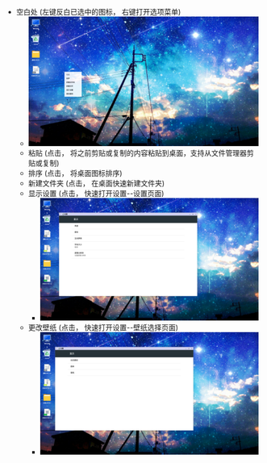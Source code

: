   - 空白处  (左键反白已选中的图标， 右键打开选项菜单)
    - ![](../pic/zhuomian/tmp_14290-Screenshot_2016-12-28-09-38-04-885265520.png)
    - 粘贴  (点击， 将之前剪贴或复制的内容粘贴到桌面，支持从文件管理器剪贴或复制)
    - 排序   (点击， 将桌面图标排序)
    - 新建文件夹   (点击， 在桌面快速新建文件夹)
    - 显示设置   (点击， 快速打开设置--设置页面)
        - ![](../pic/zhuomian/tmp_19917-Screenshot_2016-12-28-10-21-05-1435394086.png)
    - 更改壁纸   (点击， 快速打开设置--壁纸选择页面)
        - ![](../pic/zhuomian/tmp_19917-Screenshot_2016-12-28-10-21-111151111510.png)
